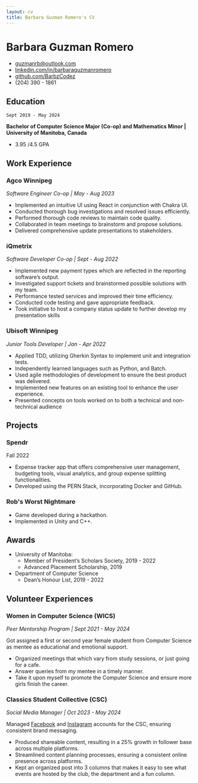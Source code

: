 ```yaml
---
layout: cv
title: Barbara Guzman Romero's CV
---
```


# Barbara Guzman Romero

- [guzmanrb@outlook.com](mailto:guzmanrb@outlook.com)
- [linkedin.com/in/barbaraguzmanromero](https://www.linkedin.com/in/barbaraguzmanromero/)
- [github.com/BarbzCodez](https://github.com/BarbzCodez)
- (204) 390 - 1861

## Education

`Sept 2019 - May 2024`

__Bachelor of Computer Science Major (Co-op) and Mathematics Minor | University of Manitoba, Canada__
- 3.95 /4.5 GPA

## Work Experience

### Agco Winnipeg

_Software Engineer Co-op | May - Aug 2023_

- Implemented an intuitive UI using React in conjunction with Chakra UI.
- Conducted thorough bug investigations and resolved issues efficiently.
- Performed thorough code reviews to maintain code quality.
- Collaborated in team meetings to brainstorm and propose solutions.
- Delivered comprehensive update presentations to stakeholders.

### iQmetrix

_Software Developer Co-op | Sept - Aug 2022_

- Implemented new payment types which are reflected in the reporting software’s output.
- Investigated support tickets and brainstormed possible solutions with my team.
- Performance tested services and improved their time efficiency.
- Conducted code testing and gave appropriate feedback.
- Took initiative to host a company status update to further develop my presentation skills

### Ubisoft Winnipeg

_Junior Tools Developer | Jan - Apr 2022_

- Applied TDD, utilizing Gherkin Syntax to implement unit and integration tests.
- Independently learned languages such as Python, and Batch.
- Used agile methodologies of development to ensure the best product was delivered.
- Implemented new features on an existing tool to enhance the user experience.
- Presented concepts on tools worked on to both a technical and non-technical audience

## Projects

### Spendr

Fall 2022

- Expense tracker app that offers comprehensive user management, budgeting tools, visual analytics, and group expense splitting functionalities.
- Developed using the PERN Stack, incorporating Docker and GitHub.

### Rob's Worst Nightmare

- Game developed during a hackathon.
- Implemented in Unity and C++.

## Awards

- University of Manitoba:
    - Member of President’s Scholars Society, 2019 - 2022
    - Advanced Placement Scholarship, 2019
- Department of Computer Science
    - Dean’s Honour List, 2019 - 2022

## Volunteer Experiences

### Women in Computer Science (WICS)

_Peer Mentorship Program | Sept 2021 - May 2024_

Got assigned a first or second year female student from Computer Science as mentee as educational and emotional support.

- Organized meetings that which vary from study sessions, or just going for a cafe.
- Answer queries from my mentee in a timely manner.
- Take it upon myself to promote the Computer Science and ensure more girls finish the career.

### Classics Student Collective (CSC)

_Social Media Manager | Oct 2023 - May 2024_

Managed [Facebook](https://www.facebook.com/umclassicscollective) and [Instagram](https://www.instagram.com/umclassicscollective) accounts for the CSC, ensuring consistent brand messaging.

- Produced shareable content, resulting in a 25% growth in follower base across multiple platforms.
- Streamlined content planning processes, ensuring a consistent online presence across platforms.
- Kept an organized post into 3 columns that makes it easy to see what events are hosted by the club, the department and a fun column.
